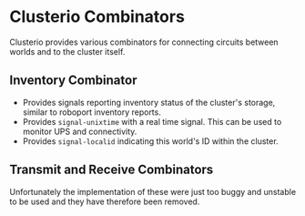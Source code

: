 # Clusterio Combinators

Clusterio provides various combinators for connecting circuits between worlds and to the cluster itself.


## Inventory Combinator

  * Provides signals reporting inventory status of the cluster's storage, similar to roboport inventory reports.
  * Provides `signal-unixtime` with a real time signal. This can be used to monitor UPS and connectivity.
  * Provides `signal-localid` indicating this world's ID within the cluster.

## Transmit and Receive Combinators

Unfortunately the implementation of these were just too buggy and unstable to be used and they have therefore
been removed.
